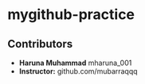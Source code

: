 # mygithub-practice
## Contributors

- **Haruna Muhammad** mharuna_001
- **Instructor:** github.com/mubarraqqq

